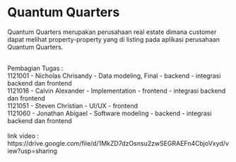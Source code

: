 <h1>Quantum Quarters</h1>
<p>
  Quantum Quarters merupakan perusahaan real estate dimana customer dapat melihat property-property yang di listing pada aplikasi perusahaan Quantum Quarters.
</p>
<br>
Pembagian Tugas :<br>
1121001 - Nicholas Chrisandy - Data modeling, Final - backend - integrasi backend dan frontend <br>
1121016 - Calvin Alexander -  Implementation - frontend - integrasi backend dan frontend <br>
1121051 - Steven Christian - UI/UX - frontend <br>
1121060 - Jonathan Abigael - Software modeling - backend - integrasi backend dan frontend <br>
<br>
link video : https://drive.google.com/file/d/1MkZD7dzOsnsu2zwSEGRAEFn4CbjoVxyd/view?usp=sharing
